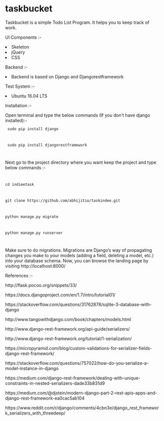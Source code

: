 # taskbucket

Taskbucket is a simple Todo List Program. It helps you to keep track of work. 

<p> UI Components :- </p>
<p><li>Skeleton</li>
<li>jQuery</li>
<li>CSS</li></p>

<p>Backend :- </p>
<p><li>Backend is based on Django and Djangorestframework</li></p>


<p>Test System :-</p>
<p><li> Ubuntu 16.04 LTS </li></p>


<p> Installation :- </p>
Open terminal and type the below commands (If you don't have django installed):- 

<code>
<p> sudo pip install django </p>
<p> sudo pip install djangorestframework </p>
</code>

<p> Next go to the project directory where you want keep the project and type below commands :- </P>

<code>
<p>cd indieetask</p>
<p>git clone https://github.com/abhijitio/taskindee.git </p>
<p>python manage.py migrate</p>
<p>python manage.py runserver</p>
</code>

Make sure to do migrations. Migrations are Django’s way of propagating changes you make to your models (adding a field, deleting a model, etc.) into your database schema. Now, you can browse the landing page by visiting http://localhost:8000/

<p>References :- </p>
<p>http://flask.pocoo.org/snippets/33/</p>
<p>https://docs.djangoproject.com/en/1.7/intro/tutorial01/</p>
<p>https://stackoverflow.com/questions/31762878/sqlite-3-database-with-django</p>
<p>http://www.tangowithdjango.com/book/chapters/models.html</p>
<p>http://www.django-rest-framework.org/api-guide/serializers/</p>
<p>http://www.django-rest-framework.org/tutorial/1-serialization/</p>
<p>https://micropyramid.com/blog/custom-validations-for-serializer-fields-django-rest-framework/</p>
<p>https://stackoverflow.com/questions/757022/how-do-you-serialize-a-model-instance-in-django</p>
<p>https://medium.com/django-rest-framework/dealing-with-unique-constraints-in-nested-serializers-dade33b831d9</p>
<p>https://medium.com/@djstein/modern-django-part-2-rest-apis-apps-and-django-rest-framework-ea0cac5ab104</p>
<p>https://www.reddit.com/r/django/comments/4cbn3e/django_rest_framework_serializers_with_threedeep/</p>
